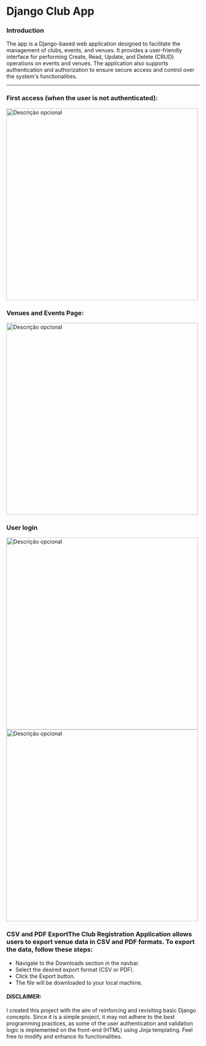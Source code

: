 # Django Club App

### Introduction

The app is a Django-based web application designed to facilitate the management of clubs, events, and venues. It provides a user-friendly interface for performing Create, Read, Update, and Delete (CRUD) operations on events and venues. The application also supports authentication and authorization to ensure secure access and control over the system's functionalities.

<hr/>

### First access (when the user is not authenticated):
<img src="previews/preview1.gif" alt="Descrição opcional" width="500px" />

### Venues and Events Page:
<img src="previews/preview2.gif" alt="Descrição opcional" width="500px" />

### User login
<img src="previews/preview3.gif" alt="Descrição opcional" width="500px" />
<img src="previews/preview4.gif" alt="Descrição opcional" width="500px" />

### CSV and PDF ExportThe Club Registration Application allows users to export venue data in CSV and PDF formats. To export the data, follow these steps:

* Navigate to the Downloads section in the navbar.
* Select the desired export format (CSV or PDF).
* Click the Export button.
* The file will be downloaded to your local machine.

#### DISCLAIMER:

I created this project with the aim of reinforcing and revisiting basic Django concepts. Since it is a simple project, it may not adhere to the best programming practices, as some of the user authentication and validation logic is implemented on the front-end (HTML) using Jinja templating. Feel free to modify and enhance its functionalities.


